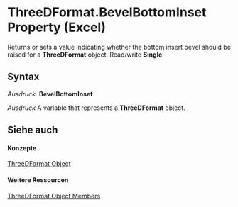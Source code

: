 
# ThreeDFormat.BevelBottomInset Property (Excel)

Returns or sets a value indicating whether the bottom insert bevel should be raised for a  **ThreeDFormat** object. Read/write **Single**.


## Syntax

 _Ausdruck_. **BevelBottomInset**

 _Ausdruck_ A variable that represents a **ThreeDFormat** object.


## Siehe auch


#### Konzepte


[ThreeDFormat Object](9cb41236-6aba-4d6c-a54c-5e177657c8d1.md)
#### Weitere Ressourcen


[ThreeDFormat Object Members](http://msdn.microsoft.com/library/1693142f-53c2-1185-6162-9a99b3ae25d6%28Office.15%29.aspx)